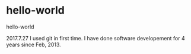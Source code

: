 # hello-world
hello-world

2017.7.27
I used git in first time. I have done software developement for 4 years since Feb, 2013.

